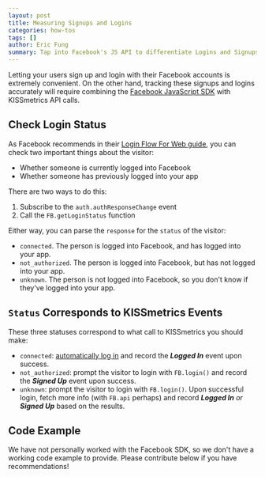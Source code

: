 ```yaml
---
layout: post
title: Measuring Signups and Logins 
categories: how-tos
tags: []
author: Eric Fung
summary: Tap into Facebook's JS API to differentiate Logins and Signups via Facebook Connect.
---
```

Letting your users sign up and login with their Facebook accounts is extremely convenient. On the other hand, tracking these signups and logins accurately will require combining the [Facebook JavaScript SDK][fb-js-sdk] with KISSmetrics API calls.

## Check Login Status

As Facebook recommends in their [Login Flow For Web guide][login-flow], you can check two important things about the visitor:

* Whether someone is currently logged into Facebook
* Whether someone has previously logged into your app

There are two ways to do this:

1. Subscribe to the `auth.authResponseChange` event
2. Call the `FB.getLoginStatus` function

Either way, you can parse the `response` for the `status` of the visitor:

* `connected`. The person is logged into Facebook, and has logged into your app.
* `not_authorized`. The person is logged into Facebook, but has not logged into your app.
* `unknown`. The person is not logged into Facebook, so you don't know if they've logged into your app.

## `Status` Corresponds to KISSmetrics Events

These three statuses correspond to what call to KISSmetrics you should make:

* `connected`: [automatically log in][auto-login] and record the ***Logged In*** event upon success.
* `not_authorized`: prompt the visitor to login with `FB.login()` and record the ***Signed Up*** event upon success.
* `unknown`: prompt the visitor to login with `FB.login()`. Upon successful login, fetch more info (with `FB.api` perhaps) and record ***Logged In*** *or* ***Signed Up*** based on the results.

## Code Example

We have not personally worked with the Facebook SDK, so we don't have a working code example to provide. Please contribute below if you have recommendations!

[fb-js-sdk]: https://developers.facebook.com/docs/reference/javascript/
[login-flow]: https://developers.facebook.com/docs/facebook-login/login-flow-for-web/
[auto-login]: https://developers.facebook.com/docs/facebook-login/using-auto-login/